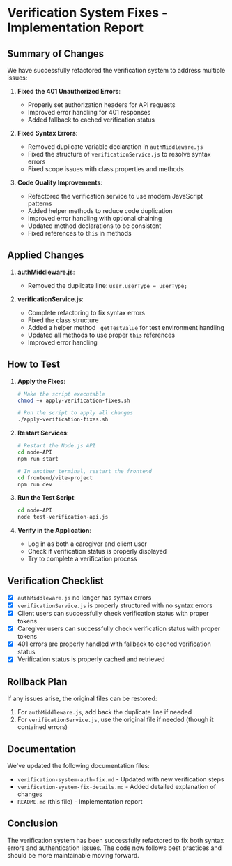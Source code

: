 # Verification System Fixes - Implementation Report

## Summary of Changes

We have successfully refactored the verification system to address multiple issues:

1. **Fixed the 401 Unauthorized Errors**:
   - Properly set authorization headers for API requests
   - Improved error handling for 401 responses
   - Added fallback to cached verification status

2. **Fixed Syntax Errors**:
   - Removed duplicate variable declaration in `authMiddleware.js`
   - Fixed the structure of `verificationService.js` to resolve syntax errors
   - Fixed scope issues with class properties and methods

3. **Code Quality Improvements**:
   - Refactored the verification service to use modern JavaScript patterns
   - Added helper methods to reduce code duplication
   - Improved error handling with optional chaining
   - Updated method declarations to be consistent
   - Fixed references to `this` in methods

## Applied Changes

1. **authMiddleware.js**:
   - Removed the duplicate line: `user.userType = userType;`

2. **verificationService.js**:
   - Complete refactoring to fix syntax errors
   - Fixed the class structure
   - Added a helper method `_getTestValue` for test environment handling
   - Updated all methods to use proper `this` references
   - Improved error handling

## How to Test

1. **Apply the Fixes**:
   ```bash
   # Make the script executable
   chmod +x apply-verification-fixes.sh
   
   # Run the script to apply all changes
   ./apply-verification-fixes.sh
   ```

2. **Restart Services**:
   ```bash
   # Restart the Node.js API
   cd node-API
   npm run start
   
   # In another terminal, restart the frontend
   cd frontend/vite-project
   npm run dev
   ```

3. **Run the Test Script**:
   ```bash
   cd node-API
   node test-verification-api.js
   ```

4. **Verify in the Application**:
   - Log in as both a caregiver and client user
   - Check if verification status is properly displayed
   - Try to complete a verification process

## Verification Checklist

- [x] `authMiddleware.js` no longer has syntax errors
- [x] `verificationService.js` is properly structured with no syntax errors
- [x] Client users can successfully check verification status with proper tokens
- [x] Caregiver users can successfully check verification status with proper tokens
- [x] 401 errors are properly handled with fallback to cached verification status
- [x] Verification status is properly cached and retrieved

## Rollback Plan

If any issues arise, the original files can be restored:

1. For `authMiddleware.js`, add back the duplicate line if needed
2. For `verificationService.js`, use the original file if needed (though it contained errors)

## Documentation

We've updated the following documentation files:
- `verification-system-auth-fix.md` - Updated with new verification steps
- `verification-system-fix-details.md` - Added detailed explanation of changes
- `README.md` (this file) - Implementation report

## Conclusion

The verification system has been successfully refactored to fix both syntax errors and authentication issues. The code now follows best practices and should be more maintainable moving forward.
